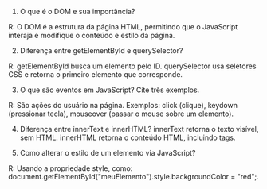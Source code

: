 1. O que é o DOM e sua importância? 

R: O DOM é a estrutura da página HTML, permitindo que o JavaScript interaja e modifique o conteúdo e estilo da página.

2. Diferença entre getElementById e querySelector? 

R: getElementById busca um elemento pelo ID. querySelector usa seletores CSS e retorna o primeiro elemento que corresponde.

3. O que são eventos em JavaScript? Cite três exemplos.

R: São ações do usuário na página. Exemplos: click (clique), keydown (pressionar tecla), mouseover (passar o mouse sobre um elemento).

4. Diferença entre innerText e innerHTML? innerText retorna o texto visível, sem HTML. innerHTML retorna o conteúdo HTML, incluindo tags.

5. Como alterar o estilo de um elemento via JavaScript?

R: Usando a propriedade style, como: document.getElementById("meuElemento").style.backgroundColor = "red";.

